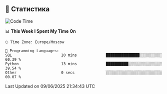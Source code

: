 ##  🐘 Статистика

<!--START_SECTION:waka-->
![Code Time](http://img.shields.io/badge/Code%20Time-33%20mins-blue)

📊 **This Week I Spent My Time On** 

```text
🕑︎ Time Zone: Europe/Moscow

💬 Programming Languages: 
SQL                      20 mins             ███████████████░░░░░░░░░░   60.39 % 
Python                   13 mins             ██████████░░░░░░░░░░░░░░░   39.54 % 
Other                    0 secs              ░░░░░░░░░░░░░░░░░░░░░░░░░   00.07 % 
```


 Last Updated on 09/06/2025 21:34:43 UTC
<!--END_SECTION:waka-->
